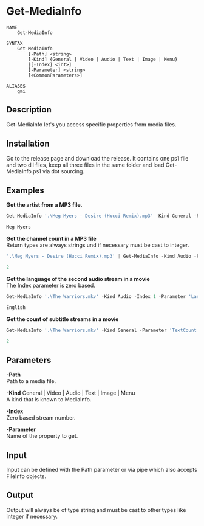 # Get-MediaInfo

```
NAME
    Get-MediaInfo

SYNTAX
    Get-MediaInfo
        [-Path] <string>
        [-Kind] {General | Video | Audio | Text | Image | Menu}
        [[-Index] <int>]
        [-Parameter] <string>
        [<CommonParameters>]

ALIASES
    gmi
```

## Description

Get-MediaInfo let's you access specific properties from media files.

## Installation

Go to the release page and download the release. It contains one ps1 file and two dll files, keep all three files in the same folder and load Get-MediaInfo.ps1 via dot sourcing.

## Examples

**Get the artist from a MP3 file.**

```PowerShell
Get-MediaInfo '.\Meg Myers - Desire (Hucci Remix).mp3' -Kind General -Parameter Performer

Meg Myers
```

**Get the channel count in a MP3 file**  
Return types are always strings und if necessary must be cast to integer.
```PowerShell
'.\Meg Myers - Desire (Hucci Remix).mp3' | Get-MediaInfo -Kind Audio -Parameter 'Channel(s)'

2
```

**Get the language of the second audio stream in a movie**  
The Index parameter is zero based.
```PowerShell
Get-MediaInfo '.\The Warriors.mkv' -Kind Audio -Index 1 -Parameter 'Language/String'

English
```

**Get the count of subtitle streams in a movie**  
```PowerShell
Get-MediaInfo '.\The Warriors.mkv' -Kind General -Parameter 'TextCount'

2
```

## Parameters

**-Path**  
Path to a media file.

**-Kind** General | Video | Audio | Text | Image | Menu  
A kind that is known to MediaInfo.

**-Index**  
Zero based stream number.

**-Parameter**  
Name of the property to get.

## Input

Input can be defined with the Path parameter or via pipe which also accepts FileInfo objects.

## Output

Output will always be of type string and must be cast to other types like integer if necessary.
